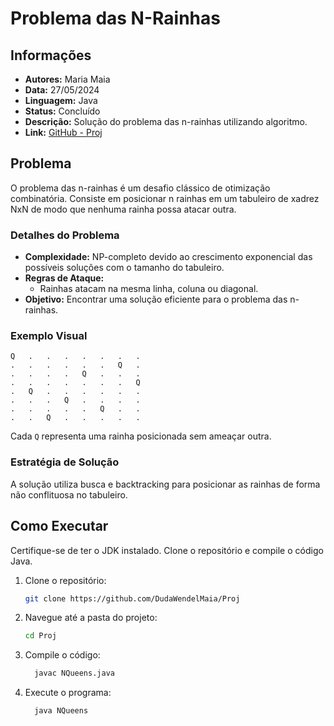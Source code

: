 # Problema das N-Rainhas

## Informações
- **Autores:** Maria Maia
- **Data:** 27/05/2024
- **Linguagem:** Java
- **Status:** Concluído
- **Descrição:** Solução do problema das n-rainhas utilizando algoritmo.
- **Link:** [GitHub - Proj](https://github.com/DudaWendelMaia/Proj)

## Problema
O problema das n-rainhas é um desafio clássico de otimização combinatória. Consiste em posicionar n rainhas em um tabuleiro de xadrez NxN de modo que nenhuma rainha possa atacar outra.

### Detalhes do Problema
- **Complexidade:** NP-completo devido ao crescimento exponencial das possíveis soluções com o tamanho do tabuleiro.
- **Regras de Ataque:** 
  - Rainhas atacam na mesma linha, coluna ou diagonal.
- **Objetivo:** Encontrar uma solução eficiente para o problema das n-rainhas.

### Exemplo Visual
```
Q   .   .   .   .   .   .   .
.   .   .   .   .   .   Q   .
.   .   .   .   Q   .   .   .
.   .   .   .   .   .   .   Q
.   Q   .   .   .   .   .   .
.   .   .   Q   .   .   .   .
.   .   .   .   .   Q   .   .
.   .   Q   .   .   .   .   .
```

Cada `Q` representa uma rainha posicionada sem ameaçar outra.

### Estratégia de Solução
A solução utiliza busca e backtracking para posicionar as rainhas de forma não conflituosa no tabuleiro.

## Como Executar
Certifique-se de ter o JDK instalado. Clone o repositório e compile o código Java.

1. Clone o repositório:
    ```sh
    git clone https://github.com/DudaWendelMaia/Proj
    ```

2. Navegue até a pasta do projeto:
    ```sh
    cd Proj
    ```

3. Compile o código:
    ```sh
      javac NQueens.java
    ```

4. Execute o programa:
    ```sh
      java NQueens
    ```
